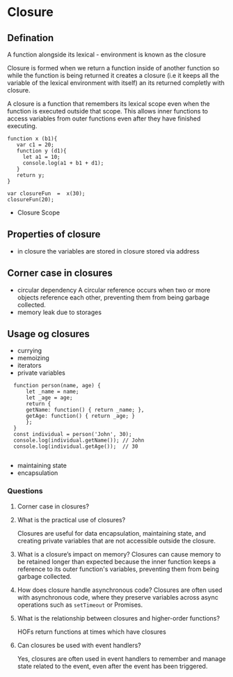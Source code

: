 # Closure

## Defination
A function alongside its lexical - environment is known as the closure

Closure is formed when we return a function inside of another function so while the function is being returned it creates a closure (i.e it keeps all the variable of the lexical environment with itself) an its returned completly with closure.

A closure is a function that remembers its lexical scope even when the function is executed outside that scope. This allows inner functions to access variables from outer functions even after they have finished executing.

```
function x (b1){
   var c1 = 20;
   function y (d1){
     let a1 = 10;
     console.log(a1 + b1 + d1);
   }
   return y;
}

var closureFun  =  x(30);
closureFun(20);

```

- Closure Scope 

## Properties of closure
- in closure the variables are stored in closure stored via address

## Corner case in closures
- circular dependency
  A circular reference occurs when two or more objects reference each other, preventing them from being garbage collected.
- memory leak due to storages

## Usage og closures
- currying
- memoizing
- iterators 
- private variables
```
  function person(name, age) {
      let _name = name;
      let _age = age;
      return {
      getName: function() { return _name; },
      getAge: function() { return _age; }
      };
  }
  const individual = person('John', 30);
  console.log(individual.getName()); // John
  console.log(individual.getAge());  // 30
                
```
- maintaining state
- encapsulation

### Questions

1. Corner case in closures?
2. What is the practical use of closures?

   Closures are useful for data encapsulation, maintaining state, and creating private variables that are not accessible outside the closure.

3. What is a closure’s impact on memory?
   Closures can cause memory to be retained longer than expected because the inner function keeps a reference to its outer function's variables, preventing them from being garbage collected.

4. How does closure handle asynchronous code?
   Closures are often used with asynchronous code, where they preserve variables across async operations such as `setTimeout` or Promises.

5. What is the relationship between closures and higher-order functions?
   
   HOFs return functions at times which have closures
  
6. Can closures be used with event handlers?
   
   Yes, closures are often used in event handlers to remember and manage state related to the event, even after the event has been triggered.